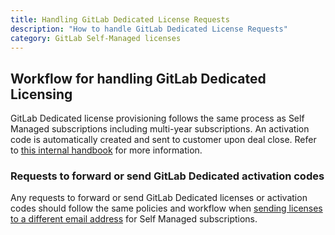 ```yaml
---
title: Handling GitLab Dedicated License Requests
description: "How to handle GitLab Dedicated License Requests"
category: GitLab Self-Managed licenses
---
```


## Workflow for handling GitLab Dedicated Licensing

GitLab Dedicated license provisioning follows the same process as Self Managed subscriptions including multi-year subscriptions.
An activation code is automatically created and sent to customer upon deal close.
Refer to [this internal handbook](https://internal.gitlab.com/handbook/engineering/dedicated/#new-customer-process) for more information.

### Requests to forward or send GitLab Dedicated activation codes

Any requests to forward or send GitLab Dedicated licenses or activation codes should follow the same policies and workflow when
[sending licenses to a different email address](/handbook/support/license-and-renewals/workflows/self-managed/sending_license_to_different_email)
for Self Managed subscriptions.
